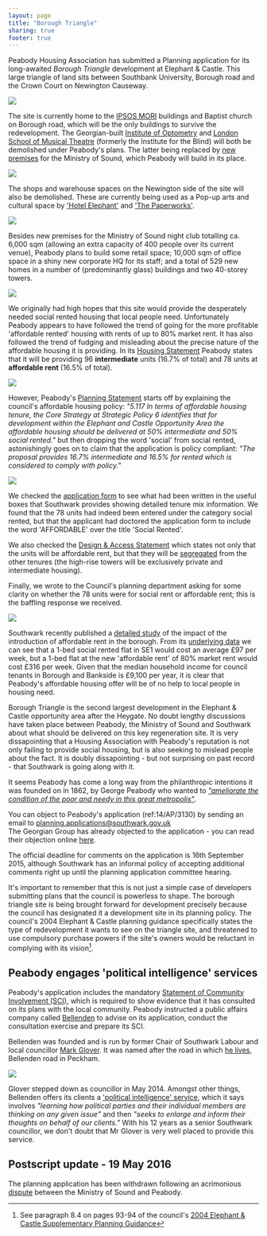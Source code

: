 ```yaml
---
layout: page
title: "Borough Triangle"
sharing: true
footer: true
---
```

Peabody Housing Association has submitted a Planning application for its long-awaited _Borough Triangle_ development at Elephant & Castle. This large triangle of land sits between Southbank University, Borough road and the Crown Court on Newington Causeway.  

![](http://crappistmartin.github.io/images/BoroughTriangle.png)

The site is currently home to the [IPSOS MORI](https://www.ipsos-mori.com/) buildings and Baptist church on Borough road, which will be the only buildings to survive the redevelopment. The Georgian-built [Institute of Optometry](http://www.ioo.org.uk/) and [London School of Musical Theatre](http://www.thestage.co.uk/news/2015/01/london-school-musical-theatre-relocate-southwark-site-demolished/) (formerly the Institute for the Blind) will both be demolished under Peabody's plans. The latter being replaced by [new premises](http://crappistmartin.github.io/images/NewMinistryOfSound.png) for the Ministry of Sound, which Peabody will build in its place.     
  
![](http://crappistmartin.github.io/images/boroughtriangle.jpg)

The shops and warehouse spaces on the Newington side of the site will also be demolished. These are currently being used as a Pop-up arts and cultural space by ['Hotel Elephant'](http://www.hotelelephant.co.uk/) and ['The Paperworks'](http://www.thepaperworks.co.uk/).  

![](http://crappistmartin.github.io/images/HotelElephant_Paperworks.jpg)

Besides new premises for the Ministry of Sound night club totalling ca. 6,000 sqm (allowing an extra capacity of 400 people over its current venue), Peabody plans to build some retail space; 10,000 sqm of office space in a shiny new corporate HQ for its staff; and a total of 529 new homes in a number of (predominantly glass) buildings and two 40-storey towers.


![](http://crappistmartin.github.io/images/Peabody_BoroughTriangle.png)

We originally had high hopes that this site would provide the desperately needed social rented housing that local people need. Unfortunately Peabody appears to have followed the trend of going for the more profitable 'affordable rented' housing with rents of up to 80% market rent. It has also followed the trend of fudging and misleading about the precise nature of the affordable housing it is providing. In its [Housing Statement](http://planningonline.southwark.gov.uk/DocsOnline/Documents/387231_1.pdf) Peabody states that it will be providing 96 __intermediate__ units (16.7% of total) and 78 units at __affordable rent__ (16.5% of total). 

![](http://crappistmartin.github.io/images/affordable_rent_peabody.png)

However, Peabody's [Planning Statement](http://planningonline.southwark.gov.uk/DocsOnline/Documents/387199_1.pdf) starts off by explaining the council's affordable housing policy: _"5.117 In terms of affordable housing tenure, the Core Strategy at Strategic Policy 6 identifies that for development within the Elephant and Castle Opportunity Area the affordable housing should be delivered at 50% intermediate and 50% social rented."_ but then dropping the word 'social' from social rented, astonishingly goes on to claim that the application is policy compliant: _"The proposal provides 16.7% intermediate and 16.5% for rented which is considered to comply with policy."_

![](http://crappistmartin.github.io/images/Peabody_ApplicationForm.png)

We checked the [application form](http://planningonline.southwark.gov.uk/DocsOnline/Documents/387188_1.pdf) to see what had been written in the useful boxes that Southwark provides showing detailed tenure mix information. We found that the 78 units had indeed been entered under the category social rented, but that the applicant had doctored the application form to include the word 'AFFORDABLE' over the title 'Social Rented'. 

We also checked the [Design & Access Statement](http://planningonline.southwark.gov.uk/DocsOnline/Documents/388020_1.pdf) which states not only that the units will be affordable rent, but that they will be [segregated](http://crappistmartin.github.io/images/Peabody_TenureMix.png) from the other tenures (the high-rise towers will be exclusively private and intermediate housing).  
 
Finally, we wrote to the Council's planning department asking for some clarity on whether the 78 units were for social rent or affordable rent; this is the baffling response we received.   

![](http://crappistmartin.github.io/images/EmailDanielDavies.png)

Southwark recently published a [detailed study](http://www.southwark.gov.uk/downloads/download/2914/affordable_rent_in_southwark_2011) of the impact of the introduction of affordable rent in the borough. From its [underlying data](http://www.southwark.gov.uk/download/downloads/id/11603/affordable_rent_study_december_2014_update) we can see that a 1-bed social rented flat in SE1 would cost an average £97 per week, but a 1-bed flat at the new 'affordable rent' of 80% market rent would cost £316 per week. Given that the median household income for council tenants in Borough and Bankside is £9,100 per year, it is clear that Peabody's affordable housing offer will be of no help to local people in housing need.

Borough Triangle is the second largest development in the Elephant & Castle opportunity area after the Heygate. No doubt lengthy discussions have taken place between Peabody, the Ministry of Sound and Southwark about what should be delivered on this key regeneration site. It is very dissapointing that a Housing Association with Peabody's reputation is not only failing to provide social housing, but is also seeking to mislead people about the fact. It is doubly dissapointing - but not surprising on past record - that Southwark is going along with it.

It seems Peabody has come a long way from the philanthropic intentions it was founded on in 1862, by George Peabody who wanted to [_"ameliorate the condition of the poor and needy in this great metropolis"_](http://www.peabody.org.uk/about-us/our-story). 

You can object to Peabody's application (ref:14/AP/3130) by sending an email to planning.applications@southwark.gov.uk  
The Georgian Group has already objected to the application - you can read their objection online [here](http://planningonline.southwark.gov.uk/DocsOnline/Documents/421846_1.pdf).

The official deadline for comments on the application is 16th September 2015, although Southwark has an informal policy of accepting additional comments right up until the planning application committee hearing.

It's important to remember that this is not just a simple case of developers submitting plans that the council is powerless to shape. The borough triangle site is being brought forward for development precisely because the council has designated it a development site in its planning policy. The council's 2004 Elephant & Castle planning guidance specifically states the type of redevelopment it wants to see on the triangle site, and threatened to use compulsory purchase powers if the site's owners would be reluctant in complying with its vision[^1]. 

## Peabody engages 'political intelligence' services 
Peabody's application includes the mandatory [Statement of Community Involvement (SCI)](http://planningonline.southwark.gov.uk/DocsOnline/Documents/387210_1.pdf), which is required to show evidence that it has consulted on its plans with the local community. Peabody instructed a public affairs company called [Bellenden](http://www.bellenden.co.uk/about-us/specialist-expertise/property-development/) to advise on its application, conduct the consultation exercise and prepare its SCI.  

Bellenden was founded and is run by former Chair of Southwark Labour and local councillor [Mark Glover](https://uk.linkedin.com/in/glovermark). It was named after the road in which [he lives](http://www.southwark.gov.uk/download/downloads/id/4075/statement_of_persons_nominated_and_notice_of_poll), Bellenden road in Peckham.

![](http://www.bellenden.co.uk/wp-content/uploads/2014/01/MarkGloverColour.jpg)

Glover stepped down as councillor in May 2014. Amongst other things, Bellenden offers its clients a ['political intelligence' service](http://www.bellenden.co.uk/public-affairs/political-intelligence/), which it says involves _"learning how political parties and their individual members are thinking on any given issue"_ and then _"seeks to enlarge and inform their thoughts on behalf of our clients."_
With his 12 years as a senior Southwark councillor, we don't doubt that Mr Glover is very well placed to provide this service.  


## Postscript update - 19 May 2016
The planning application has been withdrawn following an acrimonious [dispute](http://www.london-se1.co.uk/news/view/8775) between the Ministry of Sound and Peabody.

[^1]: See paragraph 8.4 on pages 93-94 of the council's [2004 Elephant & Castle Supplementary Planning Guidance](http://www.scribd.com/doc/82420796/Southwark-Council-2004-Development-Framework)
